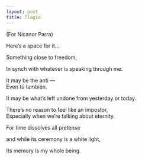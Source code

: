 ```yaml
---
layout: post
title: Plagio
---
```


(For Nicanor Parra)

Here’s a space for it...  

Something close to freedom,

In synch with whatever is speaking through me.

It may be the anti —  
Even tú también.

It may be what’s left undone from yesterday or today.

There’s no reason to feel like an impostor,  
Especially when we’re talking about eternity.  

For time dissolves all pretense  

and while its ceremony is a white light,  

Its memory is my whole being.
